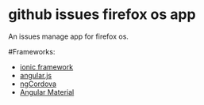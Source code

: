 github issues firefox os app
=============================
An issues manage app for firefox os.

#Frameworks:
* [ionic framework](ionicframework.com)
* [angular.js](https://angularjs.org/)
* [ngCordova](http://ngcordova.com/)
* [Angular Material](https://material.angularjs.org)
